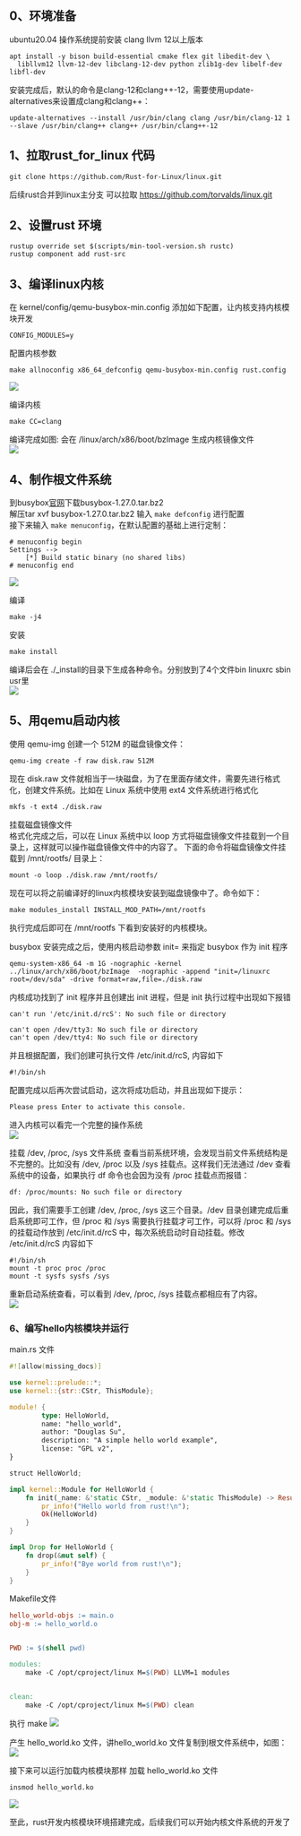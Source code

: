 ## 0、环境准备
ubuntu20.04 操作系统提前安装 clang llvm 12以上版本  

```
apt install -y bison build-essential cmake flex git libedit-dev \
  libllvm12 llvm-12-dev libclang-12-dev python zlib1g-dev libelf-dev libfl-dev 
```
安装完成后，默认的命令是clang-12和clang++-12，需要使用update-alternatives来设置成clang和clang++：
```
update-alternatives --install /usr/bin/clang clang /usr/bin/clang-12 1 --slave /usr/bin/clang++ clang++ /usr/bin/clang++-12
```

## 1、拉取rust_for_linux 代码

```
git clone https://github.com/Rust-for-Linux/linux.git
```
后续rust合并到linux主分支 可以拉取 https://github.com/torvalds/linux.git


## 2、设置rust 环境
```
rustup override set $(scripts/min-tool-version.sh rustc)
rustup component add rust-src
```
## 3、编译linux内核
在 kernel/config/qemu-busybox-min.config 添加如下配置，让内核支持内核模块开发
```
CONFIG_MODULES=y
```

配置内核参数
```
make allnoconfig x86_64_defconfig qemu-busybox-min.config rust.config
```
<img src="./image/01.jpg" />

编译内核
```
make CC=clang
```
编译完成如图: 会在 /linux/arch/x86/boot/bzImage 生成内核镜像文件  
<img src="./image/03.jpg" />
## 4、制作根文件系统
到busybox[官网](https://busybox.net/downloads/)下载busybox-1.27.0.tar.bz2  
解压tar xvf busybox-1.27.0.tar.bz2
输入 ```make defconfig``` 进行配置  
接下来输入 ```make menuconfig```，在默认配置的基础上进行定制：
```
# menuconfig begin
Settings -->
    [*] Build static binary (no shared libs)
# menuconfig end
```

<img src="./image/09.jpg" />


编译
```
make -j4
```
安装
```
make install
```
编译后会在 ./_install的目录下生成各种命令。分别放到了4个文件bin linuxrc sbin usr里  
<img src="./image/02.jpg" />

## 5、用qemu启动内核
使用 qemu-img 创建一个 512M 的磁盘镜像文件：
```
qemu-img create -f raw disk.raw 512M
```
现在 disk.raw 文件就相当于一块磁盘，为了在里面存储文件，需要先进行格式化，创建文件系统。比如在 Linux 系统中使用 ext4 文件系统进行格式化
```
mkfs -t ext4 ./disk.raw
```
挂载磁盘镜像文件  
格式化完成之后，可以在 Linux 系统中以 loop 方式将磁盘镜像文件挂载到一个目录上，这样就可以操作磁盘镜像文件中的内容了。
下面的命令将磁盘镜像文件挂载到 /mnt/rootfs/ 目录上：
```
mount -o loop ./disk.raw /mnt/rootfs/
```
现在可以将之前编译好的linux内核模块安装到磁盘镜像中了。命令如下：
```
make modules_install INSTALL_MOD_PATH=/mnt/rootfs
```
执行完成后即可在 /mnt/rootfs 下看到安装好的内核模块。

busybox 安装完成之后，使用内核启动参数 init= 来指定 busybox 作为 init 程序
```
qemu-system-x86_64 -m 1G -nographic -kernel  ../linux/arch/x86/boot/bzImage  -nographic -append "init=/linuxrc root=/dev/sda" -drive format=raw,file=./disk.raw 
```
内核成功找到了 init 程序并且创建出 init 进程，但是 init 执行过程中出现如下报错

```
can't run '/etc/init.d/rcS': No such file or directory

can't open /dev/tty3: No such file or directory
can't open /dev/tty4: No such file or directory
```
并且根据配置，我们创建可执行文件 /etc/init.d/rcS, 内容如下
```
#!/bin/sh
```
配置完成以后再次尝试启动，这次将成功启动，并且出现如下提示：
```
Please press Enter to activate this console.
```
进入内核可以看完一个完整的操作系统  
<img src="./image/04.jpg" />

挂载 /dev, /proc, /sys 文件系统
查看当前系统环境，会发现当前文件系统结构是不完整的。比如没有 /dev, /proc 以及 /sys 挂载点。这样我们无法通过 /dev 查看系统中的设备，如果执行 df 命令也会因为没有 /proc 挂载点而报错：
```
df: /proc/mounts: No such file or directory
```
因此，我们需要手工创建 /dev, /proc, /sys 这三个目录。/dev 目录创建完成后重启系统即可工作，但 /proc 和 /sys 需要执行挂载才可工作，可以将 /proc 和 /sys 的挂载动作放到 /etc/init.d/rcS 中，每次系统启动时自动挂载。修改 /etc/init.d/rcS 内容如下

```
#!/bin/sh
mount -t proc proc /proc
mount -t sysfs sysfs /sys
```
重新启动系统查看，可以看到 /dev, /proc, /sys 挂载点都相应有了内容。  
<img src="./image/05.jpg" />


### 6、编写hello内核模块并运行

main.rs 文件
```rust 
#![allow(missing_docs)]

use kernel::prelude::*;
use kernel::{str::CStr, ThisModule};

module! {
        type: HelloWorld,
        name: "hello_world",
        author: "Douglas Su",
        description: "A simple hello world example",
        license: "GPL v2",
}

struct HelloWorld;

impl kernel::Module for HelloWorld {
    fn init(_name: &'static CStr, _module: &'static ThisModule) -> Result<Self> {
        pr_info!("Hello world from rust!\n");
        Ok(HelloWorld)
    }
}

impl Drop for HelloWorld {
    fn drop(&mut self) {
        pr_info!("Bye world from rust!\n");
    }
}
```

Makefile文件
``` makefile
hello_world-objs := main.o
obj-m := hello_world.o


PWD := $(shell pwd)

modules:
    make -C /opt/cproject/linux M=$(PWD) LLVM=1 modules


clean:
    make -C /opt/cproject/linux M=$(PWD) clean
```
执行 make
<img src="./image/06.jpg" />

产生 hello_world.ko 文件，讲hello_world.ko 文件复制到根文件系统中，如图：  
<img src="./image/07.jpg" />  

接下来可以运行加载内核模块那样 加载 hello_world.ko 文件
```
insmod hello_world.ko
```
<img src="./image/08.jpg" />  

至此，rust开发内核模块环境搭建完成，后续我们可以开始内核文件系统的开发了






